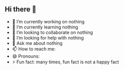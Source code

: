 ## Hi there 👋

<!--
**Farhan11-S/Farhan11-S** is a ✨ _special_ ✨ repository because its `README.md` (this file) appears on your GitHub profile.

Here are some ideas to get you started:
-->

- 🔭 I’m currently working on nothing
- 🌱 I’m currently learning nothing
- 👯 I’m looking to collaborate on nothing
- 🤔 I’m looking for help with nothing
- 💬 Ask me about nothing
- 📫 How to reach me: 
- 😄 Pronouns: 
- ⚡ Fun fact: many times, fun fact is not a happy fact

